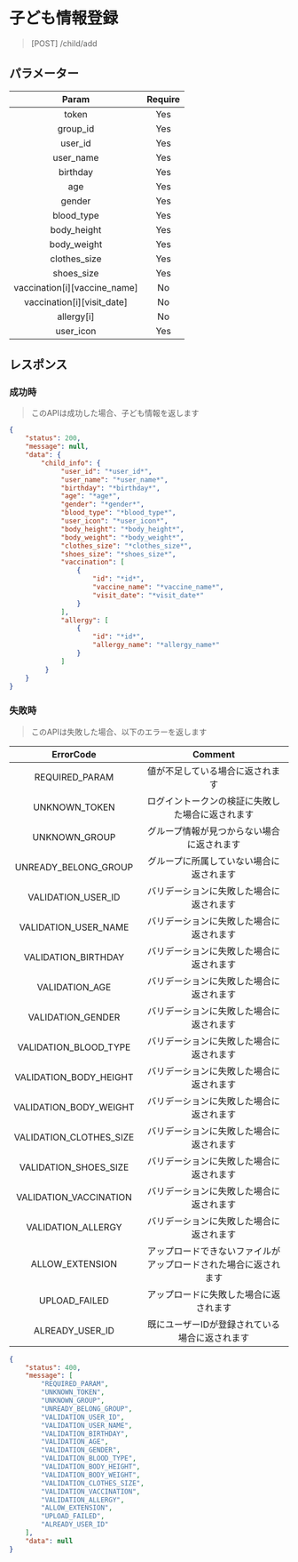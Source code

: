 # 子ども情報登録
> [POST] /child/add
## パラメーター

|   Param  | Require |
|:--------:|:-------:|
|   token  |   Yes   |
| group_id |   Yes   |
| user_id |   Yes   |
| user_name |   Yes   |
| birthday |   Yes   |
| age |   Yes   |
| gender |   Yes   |
| blood_type |   Yes   |
| body_height |   Yes   |
| body_weight |   Yes   |
| clothes_size |   Yes   |
| shoes_size |   Yes   |
| vaccination[i][vaccine_name] |   No   |
| vaccination[i][visit_date] |   No   |
| allergy[i] |   No   |
| user_icon |   Yes   |
## レスポンス
### 成功時
> このAPIは成功した場合、子ども情報を返します
```JSON
{
    "status": 200,
    "message": null,
    "data": {
        "child_info": {
             "user_id": "*user_id*",
             "user_name": "*user_name*",
             "birthday": "*birthday*",
             "age": "*age*",
             "gender": "*gender*",
             "blood_type": "*blood_type*",
             "user_icon": "*user_icon*",
             "body_height": "*body_height*",
             "body_weight": "*body_weight*",
             "clothes_size": "*clothes_size*",
             "shoes_size": "*shoes_size*",
             "vaccination": [
                 {
                     "id": "*id*",
                     "vaccine_name": "*vaccine_name*",
                     "visit_date": "*visit_date*"
                 }
             ],
             "allergy": [
                 {
                     "id": "*id*",
                     "allergy_name": "*allergy_name*"
                 }
             ]
         }
    }
}
```
### 失敗時
> このAPIは失敗した場合、以下のエラーを返します

| ErrorCode | Comment |
|:-:|:-:|
| REQUIRED_PARAM | 値が不足している場合に返されます |
| UNKNOWN_TOKEN | ログイントークンの検証に失敗した場合に返されます |
| UNKNOWN_GROUP | グループ情報が見つからない場合に返されます |
| UNREADY_BELONG_GROUP | グループに所属していない場合に返されます |
| VALIDATION_USER_ID |   バリデーションに失敗した場合に返されます |
| VALIDATION_USER_NAME | バリデーションに失敗した場合に返されます |
| VALIDATION_BIRTHDAY | バリデーションに失敗した場合に返されます |
| VALIDATION_AGE | バリデーションに失敗した場合に返されます |
| VALIDATION_GENDER | バリデーションに失敗した場合に返されます |
| VALIDATION_BLOOD_TYPE | バリデーションに失敗した場合に返されます |
| VALIDATION_BODY_HEIGHT | バリデーションに失敗した場合に返されます |
| VALIDATION_BODY_WEIGHT | バリデーションに失敗した場合に返されます |
| VALIDATION_CLOTHES_SIZE | バリデーションに失敗した場合に返されます |
| VALIDATION_SHOES_SIZE | バリデーションに失敗した場合に返されます |
| VALIDATION_VACCINATION | バリデーションに失敗した場合に返されます |
| VALIDATION_ALLERGY | バリデーションに失敗した場合に返されます |
| ALLOW_EXTENSION | アップロードできないファイルがアップロードされた場合に返されます |
| UPLOAD_FAILED | アップロードに失敗した場合に返されます |
| ALREADY_USER_ID | 既にユーザーIDが登録されている場合に返されます |
``` JSON
{
    "status": 400,
    "message": [
        "REQUIRED_PARAM",
        "UNKNOWN_TOKEN",
        "UNKNOWN_GROUP",
        "UNREADY_BELONG_GROUP",
        "VALIDATION_USER_ID",
        "VALIDATION_USER_NAME",
        "VALIDATION_BIRTHDAY",
        "VALIDATION_AGE",
        "VALIDATION_GENDER",
        "VALIDATION_BLOOD_TYPE",
        "VALIDATION_BODY_HEIGHT",
        "VALIDATION_BODY_WEIGHT",
        "VALIDATION_CLOTHES_SIZE",
        "VALIDATION_VACCINATION",
        "VALIDATION_ALLERGY",
        "ALLOW_EXTENSION",
        "UPLOAD_FAILED",
        "ALREADY_USER_ID"
    ],
    "data": null
}
```